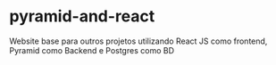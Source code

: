 # pyramid-and-react
Website base para outros projetos utilizando React JS como frontend, Pyramid como Backend e Postgres como BD
